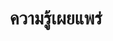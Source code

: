---
bg_image: images/backgrounds/page-title.jpg
description: "แหล่งความรู้เผยแพร่จากหลักสูตร"
draft: false
title: ความรู้เผยแพร่
---